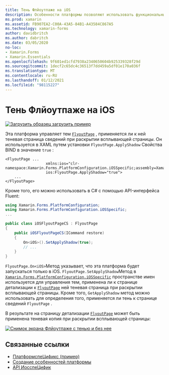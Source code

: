 ```yaml
---
title: Тень Флйоутпаже на iOS
description: Особенности платформы позволяют использовать функциональные возможности, доступные только на определенной платформе, без реализации пользовательских модулей подготовки отчетов или эффектов. В этой статье объясняется, как использовать конкретную платформу iOS, которая определяет, применена ли к странице сведений Флйоутпаже теневая копия при раскрытии всплывающей страницы.
ms.prod: xamarin
ms.assetid: FB907EA2-C00A-43A5-84B1-A43584C867A5
ms.technology: xamarin-forms
author: davidbritch
ms.author: dabritch
ms.date: 03/05/2020
no-loc:
- Xamarin.Forms
- Xamarin.Essentials
ms.openlocfilehash: 9f601ed1cfd7938a2340650604b925339328f29d
ms.sourcegitcommit: 1decf2c65dc4c36513f7dd459a5df01e170a036f
ms.translationtype: MT
ms.contentlocale: ru-RU
ms.lasthandoff: 01/12/2021
ms.locfileid: "98115227"
---
```

# <a name="flyoutpage-shadow-on-ios"></a>Тень Флйоутпаже на iOS

[![Загрузить образец](~/media/shared/download.png) загрузить пример](/samples/xamarin/xamarin-forms-samples/userinterface-platformspecifics)

Эта платформа управляет тем [`FlyoutPage`](xref:Xamarin.Forms.FlyoutPage) , применяется ли к ней теневая страница сведений при раскрытии всплывающей страницы. Он используется в XAML путем установки `FlyoutPage.ApplyShadow` Свойства BIND в значение `true` :

```xaml
<FlyoutPage ...
                  xmlns:ios="clr-namespace:Xamarin.Forms.PlatformConfiguration.iOSSpecific;assembly=Xamarin.Forms.Core"
                  ios:FlyoutPage.ApplyShadow="true">
    ...
</FlyoutPage>
```

Кроме того, его можно использовать в C# с помощью API-интерфейса Fluent:

```csharp
using Xamarin.Forms.PlatformConfiguration;
using Xamarin.Forms.PlatformConfiguration.iOSSpecific;
...

public class iOSFlyoutPageCS : FlyoutPage
{
    public iOSFlyoutPageCS(ICommand restore)
    {
        On<iOS>().SetApplyShadow(true);
        // ...
    }
}
```

`FlyoutPage.On<iOS>`Метод указывает, что эта платформа будет запускаться только в iOS. `FlyoutPage.SetApplyShadow`Метод в [`Xamarin.Forms.PlatformConfiguration.iOSSpecific`](xref:Xamarin.Forms.PlatformConfiguration.iOSSpecific) пространстве имен используется для управления тем, применена ли к странице детализации к [`FlyoutPage`](xref:Xamarin.Forms.FlyoutPage) ней теневая страница при раскрытии всплывающей страницы. Кроме того, `GetApplyShadow` метод можно использовать для определения того, применяется ли тень к странице сведений `FlyoutPage` .

В результате на страницу детализации [`FlyoutPage`](xref:Xamarin.Forms.FlyoutPage) может быть применена теневая копия при раскрытии всплывающей страницы:

[![Снимок экрана Флйоутпаже с тенью и без нее](flyoutpage-shadow-images/shadow.png "Флйоутпаже с тенью и без нее")](flyoutpage-shadow-images/shadow-large.png#lightbox "Флйоутпаже с тенью и без нее")

## <a name="related-links"></a>Связанные ссылки

- [ПлатформспеЦификс (пример)](/samples/xamarin/xamarin-forms-samples/userinterface-platformspecifics)
- [Создание особенностей платформы](~/xamarin-forms/platform/platform-specifics/index.md#creating-platform-specifics)
- [API ИосспеЦифик](xref:Xamarin.Forms.PlatformConfiguration.iOSSpecific)